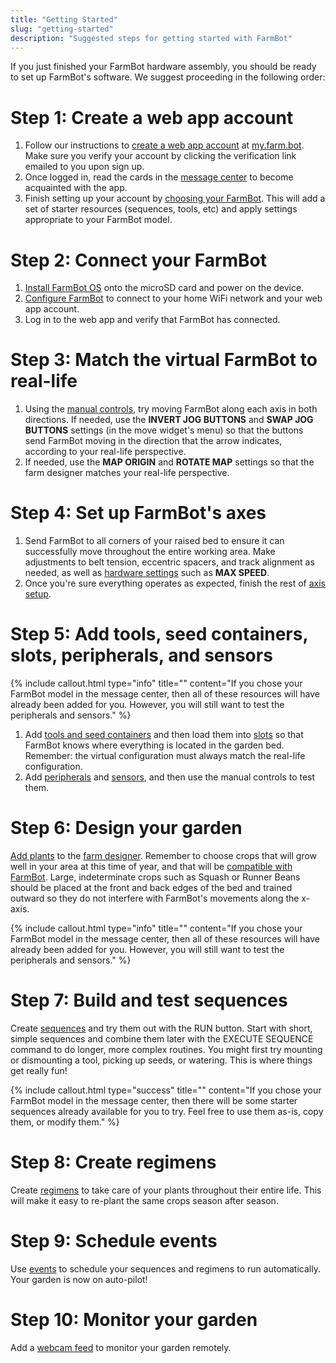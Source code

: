 ```yaml
---
title: "Getting Started"
slug: "getting-started"
description: "Suggested steps for getting started with FarmBot"
---
```


If you just finished your FarmBot hardware assembly, you should be ready to set up FarmBot's software. We suggest proceeding in the following order:

# Step 1: Create a web app account
1. Follow our instructions to [create a web app account](../The-FarmBot-Web-App/the-farmbot-web-app/creating-an-account.md) at [my.farm.bot](https://my.farm.bot). Make sure you verify your account by clicking the verification link emailed to you upon sign up.
2. Once logged in, read the cards in the [message center](../The-FarmBot-Web-App/the-farmbot-web-app/message-center.md) to become acquainted with the app.
3. Finish setting up your account by [choosing your FarmBot](../The-FarmBot-Web-App/the-farmbot-web-app/creating-an-account.md#choose-your-farmbot). This will add a set of starter resources (sequences, tools, etc) and apply settings appropriate to your FarmBot model.

# Step 2: Connect your FarmBot
1. [Install FarmBot OS](../FarmBot-OS/farmbot-os.md#installing-farmbot-os) onto the microSD card and power on the device.
2. [Configure FarmBot](../FarmBot-OS/farmbot-os/configurator.md) to connect to your home WiFi network and your web app account.
3. Log in to the web app and verify that FarmBot has connected.

# Step 3: Match the virtual FarmBot to real-life
1. Using the [manual controls](../The-FarmBot-Web-App/controls.md), try moving FarmBot along each axis in both directions. If needed, use the **INVERT JOG BUTTONS** and **SWAP JOG BUTTONS** settings (in the move widget's <i class='fa fa-cog'></i> menu) so that the <span class="fb-button fb-gray"><i class='fa fa-arrow-left'></i></span> <span class="fb-button fb-gray"><i class='fa fa-arrow-right'></i></span> <span class="fb-button fb-gray"><i class='fa fa-arrow-up'></i></span> <span class="fb-button fb-gray"><i class='fa fa-arrow-down'></i></span> buttons send FarmBot moving in the direction that the arrow indicates, according to your real-life perspective.
2. If needed, use the **MAP ORIGIN** and **ROTATE MAP** settings so that the farm designer matches your real-life perspective.

# Step 4: Set up FarmBot's axes
1. Send FarmBot to all corners of your raised bed to ensure it can successfully move throughout the entire working area. Make adjustments to belt tension, eccentric spacers, and track alignment as needed, as well as [hardware settings](../The-FarmBot-Web-App/settings.md) such as **MAX SPEED**.
2. Once you're sure everything operates as expected, finish the rest of [axis setup](how-to-guides/axis-setup.md).

# Step 5: Add tools, seed containers, slots, peripherals, and sensors

{%
include callout.html
type="info"
title=""
content="If you chose your FarmBot model in the message center, then all of these resources will have already been added for you. However, you will still want to test the peripherals and sensors."
%}

1. Add [tools and seed containers](../The-FarmBot-Web-App/tools.md) and then load them into [slots](../The-FarmBot-Web-App/tools.md) so that FarmBot knows where everything is located in the garden bed. Remember: the virtual configuration must always match the real-life configuration.
2. Add [peripherals](../The-FarmBot-Web-App/controls/peripherals.md) and [sensors](../The-FarmBot-Web-App/sensors.md), and then use the manual controls to test them.

# Step 6: Design your garden
[Add plants](../The-FarmBot-Web-App/plants.md) to the [farm designer](../The-FarmBot-Web-App/farm-designer.md). Remember to choose crops that will grow well in your area at this time of year, and that will be [compatible with FarmBot](http://seeds.farm.bot). Large, indeterminate crops such as Squash or Runner Beans should be placed at the front and back edges of the bed and trained outward so they do not interfere with FarmBot's movements along the x-axis.

{%
include callout.html
type="info"
title=""
content="If you chose your FarmBot model in the message center, then all of these resources will have already been added for you. However, you will still want to test the peripherals and sensors."
%}

# Step 7: Build and test sequences
Create [sequences](../The-FarmBot-Web-App/sequences.md) and try them out with the <span class="fb-button fb-orange">RUN</span> button. Start with short, simple sequences and combine them later with the <span class="fb-step fb-execute">EXECUTE SEQUENCE</span> command to do longer, more complex routines. You might first try mounting or dismounting a tool, picking up seeds, or watering. This is where things get really fun!

{%
include callout.html
type="success"
title=""
content="If you chose your FarmBot model in the message center, then there will be some starter sequences already available for you to try. Feel free to use them as-is, copy them, or modify them."
%}

# Step 8: Create regimens
Create [regimens](../The-FarmBot-Web-App/regimens.md) to take care of your plants throughout their entire life. This will make it easy to re-plant the same crops season after season.

# Step 9: Schedule events
Use [events](../The-FarmBot-Web-App/events.md) to schedule your sequences and regimens to run automatically. Your garden is now on auto-pilot!

# Step 10: Monitor your garden
Add a [webcam feed](../The-FarmBot-Web-App/controls/webcam-feeds.md) to monitor your garden remotely.

